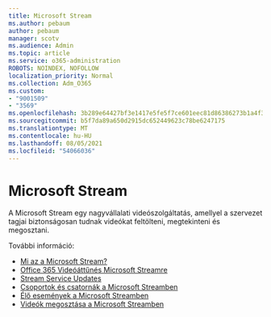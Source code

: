 ```yaml
---
title: Microsoft Stream
ms.author: pebaum
author: pebaum
manager: scotv
ms.audience: Admin
ms.topic: article
ms.service: o365-administration
ROBOTS: NOINDEX, NOFOLLOW
localization_priority: Normal
ms.collection: Adm_O365
ms.custom:
- "9001509"
- "3569"
ms.openlocfilehash: 3b289e64427bf3e1417e5fe5f7ce601eec81d86386273b1a4f3d3c8723f5876f
ms.sourcegitcommit: b5f7da89a650d2915dc652449623c78be6247175
ms.translationtype: MT
ms.contentlocale: hu-HU
ms.lasthandoff: 08/05/2021
ms.locfileid: "54066036"
---
```

# <a name="microsoft-stream"></a>Microsoft Stream

A Microsoft Stream egy nagyvállalati videószolgáltatás, amellyel a szervezet tagjai biztonságosan tudnak videókat feltölteni, megtekinteni és megosztani. 

További információ:

- [Mi az a Microsoft Stream?](https://docs.microsoft.com/stream/overview)
- [Office 365 Videóáttűnés Microsoft Streamre](https://docs.microsoft.com/stream/migrate-from-office-365)
- [Stream Service Updates](https://techcommunity.microsoft.com/t5/microsoft-stream-service-updates/bd-p/StreamAnnouncements)
- [Csoportok és csatornák a Microsoft Streamben](https://docs.microsoft.com/stream/groups-channels-organization)
- [Élő események a Microsoft Streamben](https://docs.microsoft.com/stream/live-event-overview)
- [Videók megosztása a Microsoft Streamben](https://docs.microsoft.com/stream/portal-share-video)
